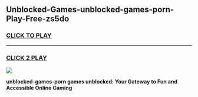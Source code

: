 
## Unblocked-Games-unblocked-games-porn-Play-Free-zs5do
<h3>
<a href="https://premium76.site?title=unblocked-games-porn&ref=09A">CLICK TO PLAY</a></h3>
<hr>

<h3>
<a href="https://premium76.site?title=unblocked-games-porn&ref=09A">CLICK 2 PLAY</a>
  
</h3>

<a href="https://premium76.site?title=unblocked-games-porn&ref=09A"><img src="https://clearcache.store/games.png"></a>


**unblocked-games-porn games unblocked: Your Gateway to Fun and Accessible Online Gaming**
